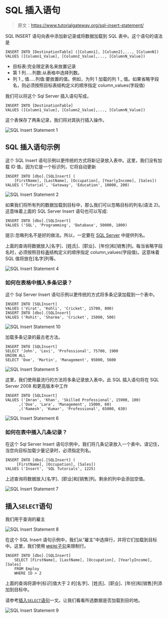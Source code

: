 # SQL 插入语句

> 原文：<https://www.tutorialgateway.org/sql-insert-statement/>

SQL INSERT 语句向表中添加新记录或将数据加载到 SQL 表中。这个语句的语法是

```
INSERT INTO [DestinationTable] ([Column1], [Column2],..., [ColumnN])
VALUES ([Column1_Value], [Column2_Value],..., [ColumnN_Value])
```

*   目标表:完全限定表名来放置记录
*   第 1 列…..列数:从表格中选择列数。
*   列 1 _ 值…..列值:要放置的值。例如，为列 1 加载的列 1 _ 值。如果省略字段名，则必须按照目标表结构定义的顺序指定 column_values(字段值)

我们可以将这个 Sql Server 插入语句写成，

```
INSERT INTO [DestinationTable]
VALUES ([Column1_Value], [Column2_Value],..., [ColumnN_Value])
```

这个表保存了两条记录，我们将对其执行插入操作。

![SQL Insert Statement 1](img/db5698e9d4f92ee49c54f4377c9ef3f0.png)

## SQL 插入语句示例

这个 SQL Insert 语句示例以更传统的方式将新记录放入表中。这里，我们没有加载 ID 值，因为它是一个标识列，它将自动更新

```
INSERT INTO [dbo].[SQLInsert] (
	[FirstName], [LastName], [Occupation], [YearlyIncome], [Sales])
VALUES ('Tutorial', 'Gateway', 'Education', 10000, 200)
```

![SQL Insert Statement 2](img/46b3ca459b00177d73705a44d7cdc263.png)

如果我们将所有列的数据加载到目标中，那么我们可以忽略目标的列名(语法 2)。这意味着上面的 SQL Server Insert 语句也可以写成:

```
INSERT INTO [dbo].[SQLInsert] 
VALUES ('SQL', 'Programming', 'Database', 50000, 1800)
```

提示:忽略列名不是好的做法。所以，一定要在 [SQL Server](https://www.tutorialgateway.org/sql/) 中提供列名。

上面的查询将数据放入[名字]、[姓氏]、[职业]、[年份]和[销售]列。每当省略字段名时，必须按照目标[表](https://www.tutorialgateway.org/sql-create-table/)结构定义的顺序指定 column_values(字段值)。这意味着 SQL 值将放在[名字]列等。

![SQL Insert Statement 4](img/03e2472ef9200c34fda593bf236e9902.png)

### 如何在表格中插入多条记录？

这个 Sql Server Insert 语句示例以更传统的方式将多条记录加载到一个表中。

```
INSERT INTO [SQLInsert] 
VALUES ('Virat', 'Kohli', 'Cricket', 15700, 800)
INSERT INTO [dbo].[SQLInsert] 
VALUES ('Rohit', 'Sharma', 'Cricket', 15000, 500)
```

![SQL Insert Statement 10](img/4989b6e12022da3266d3a3edde6cc107.png)

加载多条记录的最古老方法。

```
INSERT INTO [SQLInsert] 
SELECT 'John', 'Levi', 'Professional', 75700, 1900
UNION ALL
SELECT 'Doe', 'Martin', 'Management', 95000, 5600
```

![SQL Insert Statement 5](img/1fdce1dc12a0074efdde53674ab10c6b.png)

这里，我们使用最流行的方法将多条记录放入表中。此 SQL 插入语句将在 SQL Server 2008 和更高版本中工作

```
INSERT INTO [SQLInsert] 
VALUES ('Imran', 'Khan', 'Skilled Professional', 15900, 100)
      ,('Doe', 'Lara', 'Management', 15000, 60)
      ,('Ramesh', 'Kumar', 'Professional', 65000, 630)
```

![SQL Insert Statement 6](img/e23ccc206b18e5a6c5feee1b541b82dd.png)

### 如何在表中插入几条记录？

在这个 Sql Server Insert 语句示例中，我们将几条记录放入一个表中。请记住，当您向目标加载少量记录时，必须指定列名。

```
INSERT INTO [dbo].[SQLInsert] (
	 [FirstName], [Occupation], [Sales])
VALUES ('Insert', 'SQL Tutorials', 1225)
```

上述查询将数据放入[名字]、[职业]和[销售]列。剩余的列中会添加空值。

![SQL Insert Statement 7](img/97c6ff9f6dc1eeb408ea877821519e5f.png)

## 插入`SELECT`语句

我们用于查询的雇主

![SQL Insert Statement 8](img/da19817b892ac83bb79dd2b95deed6d9.png)

在这个 SQL Insert 语句示例中，我们从“雇主”中选择行，并将它们加载到目标中。这里，我们使用 [`WHERE`子句](https://www.tutorialgateway.org/sql-where-clause/)来限制行。

```
INSERT INTO [dbo].[SQLInsert] 
	SELECT [FirstName], [LastName], [Occupation], [YearlyIncome], [Sales]
	FROM Employ
	WHERE ID > 2
```

上面的查询将源中[标识]值大于 2 的[名字]、[姓氏]、[职业]、[年份]和[销售]列添加到目标中。

请参考[插入`SELECT`语句](https://www.tutorialgateway.org/sql-insert-into-select-statement/)一文。让我们看看所选数据是否加载到目的地。

![SQL Insert Statement 9](img/9283af737b25724b89cf27ae96870ff1.png)